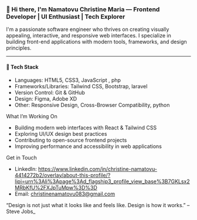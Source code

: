 ### 👋 Hi there, I'm Namatovu Christine Maria — Frontend Developer | UI Enthusiast | Tech Explorer

I'm a passionate software engineer who thrives on creating visually appealing, interactive, and responsive web interfaces. I specialize in building front-end applications with modern tools, frameworks, and design principles.

---

#### 🚀 Tech Stack
- Languages: HTML5, CSS3, JavaScript , php
- Frameworks/Libraries: Tailwind CSS, Bootstrap, laravel
- Version Control: Git & GitHub
- Design: Figma, Adobe XD
- Other: Responsive Design, Cross-Browser Compatibility, python



What I’m Working On
- Building modern web interfaces with React & Tailwind CSS
- Exploring UI/UX design best practices
- Contributing to open-source frontend projects
- Improving performance and accessibility in web applications



Get in Touch
- LinkedIn: https://www.linkedin.com/in/christine-namatovu-4414272b2/overlay/about-this-profile/?lipi=urn%3Ali%3Apage%3Ad_flagship3_profile_view_base%3B7GKLsx2MRbKfU%2FXJpTuMpw%3D%3D
- Email: christinenamatovu083@gmail.com


“Design is not just what it looks like and feels like. Design is how it works.” – Steve Jobs_
